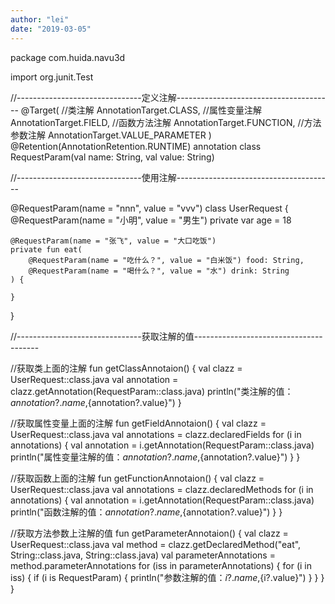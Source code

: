 ```yaml
---
author: "lei"
date: "2019-03-05"
---
```


package com.huida.navu3d

import org.junit.Test


//-------------------------------定义注解---------------------------------------
@Target(
//类注解
AnnotationTarget.CLASS,
//属性变量注解
AnnotationTarget.FIELD,
//函数方法注解
AnnotationTarget.FUNCTION,
//方法参数注解
AnnotationTarget.VALUE_PARAMETER
)
@Retention(AnnotationRetention.RUNTIME)
annotation class RequestParam(val name: String, val value: String)

//-------------------------------使用注解---------------------------------------

@RequestParam(name = "nnn", value = "vvv")
class UserRequest {
@RequestParam(name = "小明", value = "男生")
private var age = 18

    @RequestParam(name = "张飞", value = "大口吃饭")
    private fun eat(
        @RequestParam(name = "吃什么？", value = "白米饭") food: String,
        @RequestParam(name = "喝什么？", value = "水") drink: String
    ) {

    }

}

//-------------------------------获取注解的值---------------------------------------

//获取类上面的注解
fun getClassAnnotaion() {
val clazz = UserRequest::class.java
val annotation = clazz.getAnnotation(RequestParam::class.java)
println("类注解的值：${annotation?.name},${annotation?.value}")
}

//获取属性变量上面的注解
fun getFieldAnnotaion() {
val clazz = UserRequest::class.java
val annotations = clazz.declaredFields
for (i in annotations) {
val annotation = i.getAnnotation(RequestParam::class.java)
println("属性变量注解的值：${annotation?.name},${annotation?.value}")
}
}

//获取函数上面的注解
fun getFunctionAnnotaion() {
val clazz = UserRequest::class.java
val annotations = clazz.declaredMethods
for (i in annotations) {
val annotation = i.getAnnotation(RequestParam::class.java)
println("函数注解的值：${annotation?.name},${annotation?.value}")
}
}

//获取方法参数上注解的值
fun getParameterAnnotaion() {
val clazz = UserRequest::class.java
val method = clazz.getDeclaredMethod("eat", String::class.java, String::class.java)
val parameterAnnotations = method.parameterAnnotations
for (iss in parameterAnnotations) {
for (i in iss) {
if (i is RequestParam) {
println("参数注解的值：${i?.name},${i?.value}")
}
}
}
}


